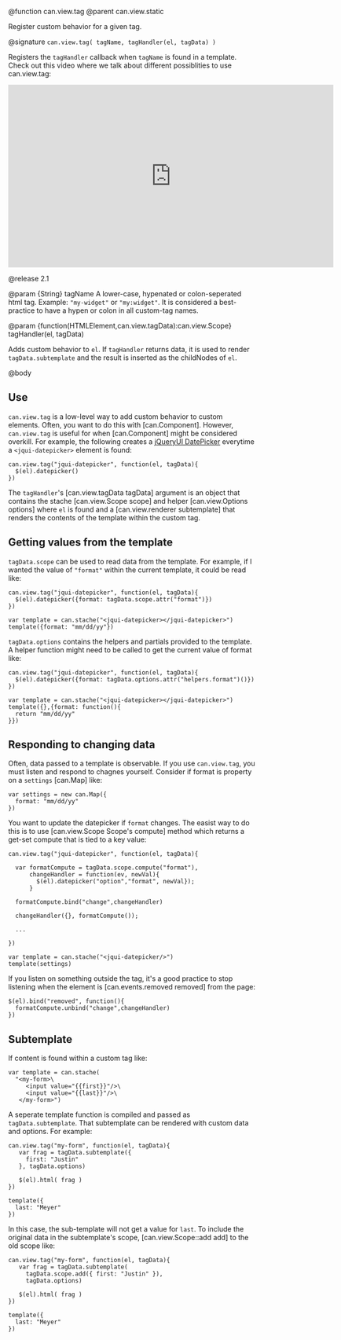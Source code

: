 @function can.view.tag
@parent can.view.static

Register custom behavior for a given tag.

@signature `can.view.tag( tagName, tagHandler(el, tagData) )`

Registers the `tagHandler` callback when `tagName` is found
in a template. Check out this video where we talk about different possiblities to use can.view.tag:

<iframe width="662" height="372" src="https://www.youtube.com/watch?v=ahjd5OQcs7c" frameborder="0" allowfullscreen></iframe>

@release 2.1

@param {String} tagName A lower-case, hypenated or colon-seperated html
tag. Example: `"my-widget"` or `"my:widget"`.  It is considered a best-practice to
have a hypen or colon in all custom-tag names.

@param {function(HTMLElement,can.view.tagData):can.view.Scope} tagHandler(el, tagData)

Adds custom behavior to `el`.  If `tagHandler` returns data, it is used to
render `tagData.subtemplate` and the result is inserted as the childNodes of `el`.

@body

## Use

`can.view.tag` is a low-level way to add custom behavior to custom elements. Often, you
want to do this with [can.Component]. However, `can.view.tag` is
useful for when [can.Component] might be considered overkill.  For example, the
following creates a [jQueryUI DatePicker](http://api.jqueryui.com/datepicker/) everytime a
`<jqui-datepicker>` element is found:

    can.view.tag("jqui-datepicker", function(el, tagData){
      $(el).datepicker()
    })


The `tagHandler`'s [can.view.tagData tagData] argument is an object
that contains the stache [can.view.Scope scope] and helper [can.view.Options options]
where `el` is found and a [can.view.renderer subtemplate] that renders the contents of the
template within the custom tag.

## Getting values from the template

`tagData.scope` can be used to read data from the template.  For example, if I wanted
the value of `"format"` within the current template, it could be read like:

    can.view.tag("jqui-datepicker", function(el, tagData){
      $(el).datepicker({format: tagData.scope.attr("format")})
    })

    var template = can.stache("<jqui-datepicker></jqui-datepicker>")
    template({format: "mm/dd/yy"})

`tagData.options` contains the helpers and partials provided
to the template.  A helper function might need to be called to get the current value of format like:

    can.view.tag("jqui-datepicker", function(el, tagData){
      $(el).datepicker({format: tagData.options.attr("helpers.format")()})
    })

    var template = can.stache("<jqui-datepicker></jqui-datepicker>")
    template({},{format: function(){
      return "mm/dd/yy"
    }})

## Responding to changing data

Often, data passed to a template is observable.  If you use `can.view.tag`, you must
listen and respond to chagnes yourself.  Consider if format is property on a
`settings` [can.Map] like:

    var settings = new can.Map({
      format: "mm/dd/yy"
    })

You want to update the datepicker if `format` changes.  The easist way to do this
is to use [can.view.Scope Scope's compute] method which returns a get-set
compute that is tied to a key value:


    can.view.tag("jqui-datepicker", function(el, tagData){

      var formatCompute = tagData.scope.compute("format"),
          changeHandler = function(ev, newVal){
            $(el).datepicker("option","format", newVal});
          }

      formatCompute.bind("change",changeHandler)

      changeHandler({}, formatCompute());

      ...

    })

    var template = can.stache("<jqui-datepicker/>")
    template(settings)

If you listen on something outside the tag, it's a good practice to stop listening
when the element is [can.events.removed removed] from the page:

    $(el).bind("removed", function(){
      formatCompute.unbind("change",changeHandler)
    })


## Subtemplate

If content is found within a custom tag like:

    var template = can.stache(
      "<my-form>\
         <input value="{{first}}"/>\
         <input value="{{last}}"/>\
       </my-form>")

A seperate template function is compiled and passed
as `tagData.subtemplate`.  That subtemplate can
be rendered with custom data and options. For example:

    can.view.tag("my-form", function(el, tagData){
       var frag = tagData.subtemplate({
         first: "Justin"
       }, tagData.options)

       $(el).html( frag )
    })

    template({
      last: "Meyer"
    })


In this case, the sub-template will not get a value for `last`.  To
include the original data in the subtemplate's scope, [can.view.Scope::add add] to
the old scope like:

    can.view.tag("my-form", function(el, tagData){
       var frag = tagData.subtemplate(
         tagData.scope.add({ first: "Justin" }),
         tagData.options)

       $(el).html( frag )
    })

    template({
      last: "Meyer"
    })
